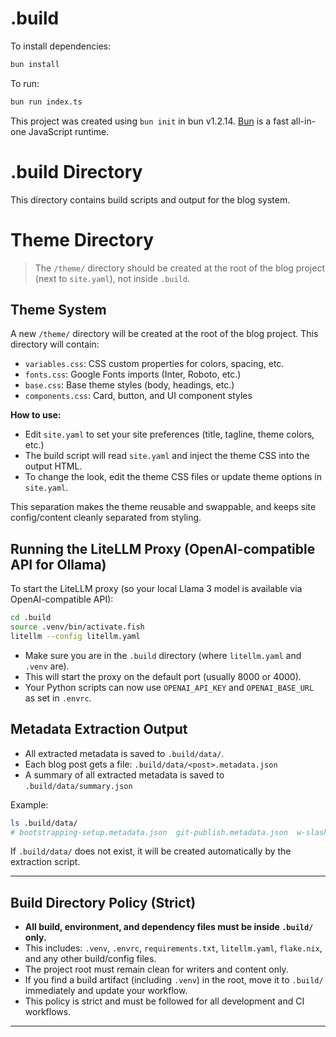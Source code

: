 # .build

To install dependencies:

```bash
bun install
```

To run:

```bash
bun run index.ts
```

This project was created using `bun init` in bun v1.2.14. [Bun](https://bun.sh) is a fast all-in-one JavaScript runtime.

# .build Directory

This directory contains build scripts and output for the blog system.

# Theme Directory

> The `/theme/` directory should be created at the root of the blog project (next to `site.yaml`), not inside `.build`.

## Theme System

A new `/theme/` directory will be created at the root of the blog project. This directory will contain:
- `variables.css`: CSS custom properties for colors, spacing, etc.
- `fonts.css`: Google Fonts imports (Inter, Roboto, etc.)
- `base.css`: Base theme styles (body, headings, etc.)
- `components.css`: Card, button, and UI component styles

**How to use:**
- Edit `site.yaml` to set your site preferences (title, tagline, theme colors, etc.)
- The build script will read `site.yaml` and inject the theme CSS into the output HTML.
- To change the look, edit the theme CSS files or update theme options in `site.yaml`.

This separation makes the theme reusable and swappable, and keeps site config/content cleanly separated from styling.

## Running the LiteLLM Proxy (OpenAI-compatible API for Ollama)

To start the LiteLLM proxy (so your local Llama 3 model is available via OpenAI-compatible API):

```sh
cd .build
source .venv/bin/activate.fish
litellm --config litellm.yaml
```

- Make sure you are in the `.build` directory (where `litellm.yaml` and `.venv` are).
- This will start the proxy on the default port (usually 8000 or 4000).
- Your Python scripts can now use `OPENAI_API_KEY` and `OPENAI_BASE_URL` as set in `.envrc`.

## Metadata Extraction Output

- All extracted metadata is saved to `.build/data/`.
- Each blog post gets a file: `.build/data/<post>.metadata.json`
- A summary of all extracted metadata is saved to `.build/data/summary.json`

Example:
```sh
ls .build/data/
# bootstrapping-setup.metadata.json  git-publish.metadata.json  w-slash-ai.metadata.json  summary.json
```

If `.build/data/` does not exist, it will be created automatically by the extraction script.

---

## Build Directory Policy (Strict)
- **All build, environment, and dependency files must be inside `.build/` only.**
- This includes: `.venv`, `.envrc`, `requirements.txt`, `litellm.yaml`, `flake.nix`, and any other build/config files.
- The project root must remain clean for writers and content only.
- If you find a build artifact (including `.venv`) in the root, move it to `.build/` immediately and update your workflow.
- This policy is strict and must be followed for all development and CI workflows.

---

